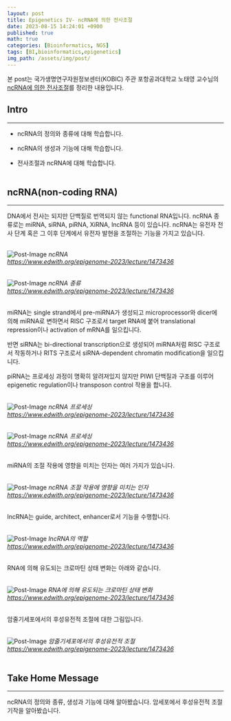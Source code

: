 ```yaml
---
layout: post
title: Epigenetics IV- ncRNA에 의한 전사조절
date: 2023-08-15 14:24:01 +0900
published: true
math: true
categories: [Bioinformatics, NGS]
tags: [BI,bioinformatics,epigenetics]
img_path: /assets/img/post/
---
```


본 post는 국가생명연구자원정보센터(KOBIC) 주관 포항공과대학교 노태영 교수님의 [ncRNA에 의한 전사조절](https://www.edwith.org/epigenome-2023/lecture/1473436, "ncRNA에 의한 전사조절")를 정리한 내용입니다.


## Intro
***

* ncRNA의 정의와 종류에 대해 학습합니다.

* ncRNA의 생성과 기능에 대해 학습합니다.

* 전사조절과 ncRNA에 대해 학습합니다.
<br><br>


## ncRNA(non-coding RNA)
***

DNA에서 전사는 되지만 단백질로 번역되지 않는 functional RNA입니다. ncRNA 종류로는 miRNA, siRNA, piRNA, XiRNA, lncRNA 등이 있습니다. ncRNA는 유전자 전사 단계 혹은 그 이후 단계에서 유전자 발현을 조절하는 기능을 가지고 있습니다.
<br><br>


![Post-Image](epigenetics30.png)
_ncRNA<br>
https://www.edwith.org/epigenome-2023/lecture/1473436_
<br><br>


![Post-Image](epigenetics31.png)
_ncRNA 종류<br>
https://www.edwith.org/epigenome-2023/lecture/1473436_
<br><br>


miRNA는 single strand에서 pre-miRNA가 생성되고 microprocessor와 dicer에 의해 miRNA로 변하면서 RISC 구조로서 target RNA에 붙어 translational repression이나 activation of mRNA를 일으킵니다.

반면 siRNA는 bi-directional transcription으로 생성되어 miRNA처럼 RISC 구조로서 작동하거나 RITS 구조로서 siRNA-dependent chromatin modification을 일으킵니다.

piRNA는 프로세싱 과정이 명확히 알려져있지 않지만 PIWI 단백질과 구조를 이루어 epigenetic regulation이나 transposon control 작용을 합니다.
<br><br>


![Post-Image](epigenetics32.png)
_ncRNA 프로세싱<br>
https://www.edwith.org/epigenome-2023/lecture/1473436_
<br><br>


![Post-Image](epigenetics33.png)
_ncRNA 프로세싱<br>
https://www.edwith.org/epigenome-2023/lecture/1473436_
<br><br>


miRNA의 조절 작용에 영향을 미치는 인자는 여러 가지가 있습니다.
<br><br>


![Post-Image](epigenetics34.png)
_ncRNA 조절 작용에 영향을 미치는 인자<br>
https://www.edwith.org/epigenome-2023/lecture/1473436_
<br><br>


lncRNA는 guide, architect, enhancer로서 기능을 수행합니다.
<br><br>


![Post-Image](epigenetics35.png)
_lncRNA의 역할<br>
https://www.edwith.org/epigenome-2023/lecture/1473436_
<br><br>


RNA에 의해 유도되는 크로마틴 상태 변화는 아래와 같습니다.
<br><br>


![Post-Image](epigenetics36.png)
_RNA에 의해 유도되는 크로마틴 상태 변화<br>
https://www.edwith.org/epigenome-2023/lecture/1473436_
<br><br>


암줄기세포에서의 후성유전적 조절에 대한 그림입니다.
<br><br>


![Post-Image](epigenetics37.png)
_암줄기세포에서의 후성유전적 조절<br>
https://www.edwith.org/epigenome-2023/lecture/1473436_
<br><br>


## Take Home Message
***

ncRNA의 정의와 종류, 생성과 기능에 대해 알아봤습니다. 암세포에서 후성유전적 조절 기작을 알아봤습니다.
